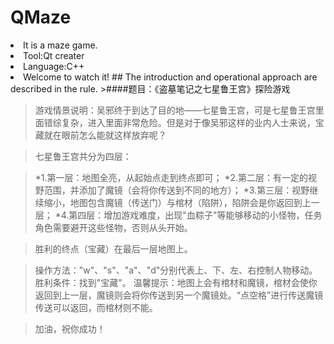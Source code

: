 # QMaze
<li>It is a maze game. <br/>
<li>Tool:Qt creater <br/>
<li>Language:C++ <br/>
<li>Welcome to watch it!
## The introduction and operational approach are described in the rule.
>####题目：《盗墓笔记之七星鲁王宫》探险游戏

>游戏情景说明：吴邪终于到达了目的地——七星鲁王宫，可是七星鲁王宫里面错综复杂，进入里面非常危险。但是对于像吴邪这样的业内人士来说，宝藏就在眼前怎么能就这样放弃呢？

>七星鲁王宫共分为四层：

>*1.第一层：地图全亮，从起始点走到终点即可；
>*2.第二层：有一定的视野范围，并添加了魔镜（会将你传送到不同的地方）；
>*3.第三层：视野继续缩小，地图包含魔镜（传送门）与棺材（陷阱），陷阱会是你返回到上一层；
>*4.第四层：增加游戏难度，出现"血粽子"等能够移动的小怪物，任务角色需要避开这些怪物，否则从头开始。

>胜利的终点（宝藏）在最后一层地图上。

>操作方法："w"、"s"、"a"、"d"分别代表上、下、左、右控制人物移动。
>胜利条件：找到"宝藏"。
>温馨提示：地图上会有棺材和魔镜，棺材会使你返回到上一层，魔镜则会将你传送到另一个魔镜处。“点空格”进行传送魔镜传送可以返回，而棺材则不能。

>加油，祝你成功！
